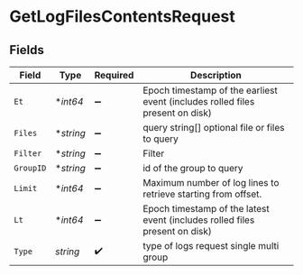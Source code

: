 # GetLogFilesContentsRequest


## Fields

| Field                                                                         | Type                                                                          | Required                                                                      | Description                                                                   |
| ----------------------------------------------------------------------------- | ----------------------------------------------------------------------------- | ----------------------------------------------------------------------------- | ----------------------------------------------------------------------------- |
| `Et`                                                                          | **int64*                                                                      | :heavy_minus_sign:                                                            | Epoch timestamp of the earliest event (includes rolled files present on disk) |
| `Files`                                                                       | **string*                                                                     | :heavy_minus_sign:                                                            | query string[] optional file or files to query                                |
| `Filter`                                                                      | **string*                                                                     | :heavy_minus_sign:                                                            | Filter                                                                        |
| `GroupID`                                                                     | **string*                                                                     | :heavy_minus_sign:                                                            | id of the group to query                                                      |
| `Limit`                                                                       | **int64*                                                                      | :heavy_minus_sign:                                                            | Maximum number of log lines to retrieve starting from offset.                 |
| `Lt`                                                                          | **int64*                                                                      | :heavy_minus_sign:                                                            | Epoch timestamp of the latest event (includes rolled files present on disk)   |
| `Type`                                                                        | *string*                                                                      | :heavy_check_mark:                                                            | type of logs request single multi group                                       |